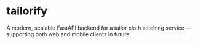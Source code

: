 # tailorify
A modern, scalable FastAPI backend for a tailor cloth stitching service — supporting both web and mobile clients in future
